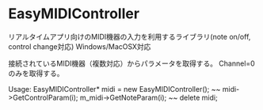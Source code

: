 EasyMIDIController
==================

リアルタイムアプリ向けのMIDI機器の入力を利用するライブラリ(note on/off, control change対応) 
Windows/MacOSX対応

接続されているMIDI機器（複数対応）からパラメータを取得する。
Channel=0のみを取得する。

Usage:
   EasyMIDIController* midi = new EasyMIDIController();
   ~~
   midi->GetControlParam(i);
   m_midi->GetNoteParam(i);
   ~~
   delete midi;
   
 